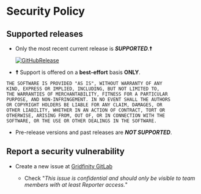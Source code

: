 # Security Policy

## Supported releases

- Only the most recent current release is **_SUPPORTED_**.**☨**

  [![GitHubRelease](https://img.shields.io/github/release/gridfinity/gfcp.svg)](https://github.com/gridfinity/gfcp/releases/)

- **☨** Support is offered on a **best-effort** basis **ONLY**.

```text
THE SOFTWARE IS PROVIDED "AS IS", WITHOUT WARRANTY OF ANY
KIND, EXPRESS OR IMPLIED, INCLUDING, BUT NOT LIMITED TO,
THE WARRANTIES OF MERCHANTABILITY, FITNESS FOR A PARTICULAR
PURPOSE, AND NON-INFRINGEMENT. IN NO EVENT SHALL THE AUTHORS
OR COPYRIGHT HOLDERS BE LIABLE FOR ANY CLAIM, DAMAGES, OR
OTHER LIABILITY, WHETHER IN AN ACTION OF CONTRACT, TORT OR
OTHERWISE, ARISING FROM, OUT OF, OR IN CONNECTION WITH THE
SOFTWARE, OR THE USE OR OTHER DEALINGS IN THE SOFTWARE.
```

- Pre-release versions and past releases are **_NOT SUPPORTED_**.

## Report a security vulnerability

- Create a new issue at
  [Gridfinity GitLab](https://gitlab.gridfinity.com/gridfinity/gfcp/-/issues)

  - Check "_This issue is confidential and should only be visible to team
    members with at least Reporter access._"

